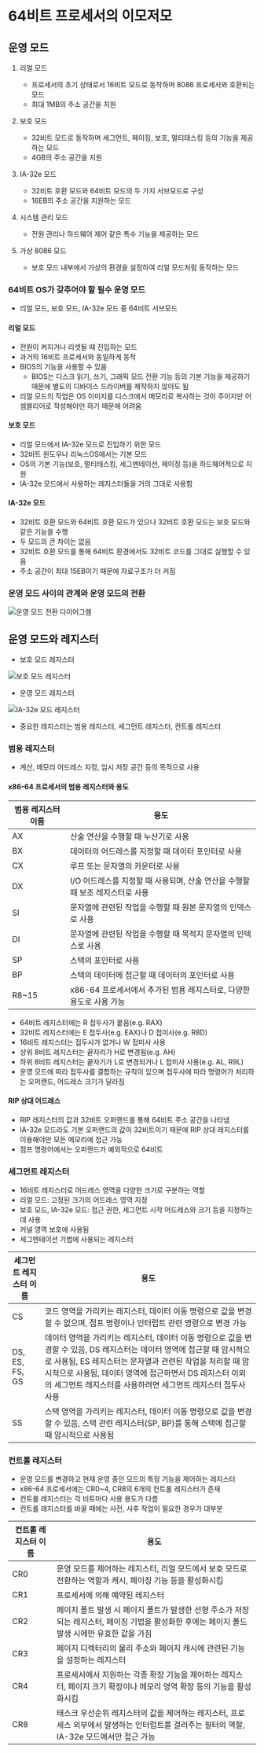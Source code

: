 # 64비트 프로세서의 이모저모

## 운영 모드

1. 리얼 모드

    * 프로세서의 초기 상태로서 16비트 모드로 동작하며 8086 프로세서와 호환되는 모드
    * 최대 1MB의 주소 공간을 지원

2. 보호 모드

    * 32비트 모드로 동작하며 세그먼트, 페이징, 보호, 멀티태스킹 등의 기능을 제공하는 모드
    * 4GB의 주소 공간을 지원

3. IA-32e 모드

    * 32비트 호환 모드와 64비트 모드의 두 가지 서브모드로 구성
    * 16EB의 주소 공간을 지원하는 모드

4. 시스템 관리 모드

    * 전원 관리나 하드웨어 제어 같은 특수 기능을 제공하는 모드

5. 가상 8086 모드

    * 보호 모드 내부에서 가상의 환경을 설정하여 리얼 모드처럼 동작하는 모드

### 64비트 OS가 갖추어야 할 필수 운영 모드

* 리얼 모드, 보호 모드, IA-32e 모드 중 64비트 서브모드

#### 리얼 모드

* 전원이 켜지거나 리셋될 때 진입하는 모드
* 과거의 16비트 프로세서와 동일하게 동작
* BIOS의 기능을 사용할 수 있음
    * BIOS는 디스크 읽기, 쓰기, 그래픽 모드 전환 기능 등의 기본 기능을 제공하기 때문에 별도의 디바이스 드라이버를 제작하지 않아도 됨
* 리얼 모드의 작업은 OS 이미지를 디스크에서 메모리로 복사하는 것이 주이지만 어셈블리어로 작성해야만 하기 때문에 어려움

#### 보호 모드

* 리얼 모드에서 IA-32e 모드로 진입하기 위한 모드
* 32비트 윈도우나 리눅스OS에서는 기본 모드
* OS의 기본 기능(보호, 멀티태스킹, 세그멘테이션, 페이징 등)을 하드웨어적으로 지원
* IA-32e 모드에서 사용하는 레지스터들을 거의 그대로 사용함

#### IA-32e 모드

* 32비트 호환 모드와 64비트 호환 모드가 있으나 32비트 호환 모드는 보호 모드와 같은 기능을 수행
* 두 모드의 큰 차이는 없음
* 32비트 호환 모드를 통해 64비트 환경에서도 32비트 코드를 그대로 실행할 수 있음
* 주소 공간이 최대 15EB이기 때문에 자료구조가 더 커짐

### 운영 모드 사이의 관계와 운영 모드의 전환

![운영 모드 전환 다이어그램](https://t1.daumcdn.net/cfile/tistory/1521F1484E3C43661E)

## 운영 모드와 레지스터

* 보호 모드 레지스터

![보호 모드 레지스터](https://t1.daumcdn.net/cfile/tistory/222CBC44593178FD20)

* 운영 모드 레지스터

![IA-32e 모드 레지스터](https://img1.daumcdn.net/thumb/R1920x0/?fname=http%3A%2F%2Fcfile25.uf.tistory.com%2Fimage%2F2424AD3C59318081195528)

* 중요한 레지스터는 범용 레지스터, 세그먼트 레지스터, 컨트롤 레지스터

### 범용 레지스터

* 계산, 메모리 어드레스 지정, 임시 저장 공간 등의 목적으로 사용

#### x86-64 프로세서의 범용 레지스터와 용도

범용 레지스터 이름|용도
---|---
AX|산술 연산을 수행할 때 누산기로 사용
BX|데이터의 어드레스를 지정할 때 데이터 포인터로 사용
CX|루프 또는 문자열의 카운터로 사용
DX|I/O 어드레스를 지정할 때 사용되며, 산술 연산을 수행할 때 보조 레지스터로 사용
SI|문자열에 관련된 작업을 수행할 때 원본 문자열의 인덱스로 사용
DI|문자열에 관련된 작업을 수행할 때 목적지 문자열의 인덱스로 사용
SP|스택의 포인터로 사용
BP|스택의 데이터에 접근할 때 데이터의 포인터로 사용
R8~15|x86-64 프로세서에서 추가된 범용 레지스터로, 다양한 용도로 사용 가능

* 64비트 레지스터에는 R 접두사가 붙음(e.g. RAX)
* 32비트 레지스터에는 E 접두사(e.g. EAX)나 D 접미사(e.g. R8D)
* 16비트 레지스터는 접두사가 없거나 W 접미사 사용
* 상위 8비트 레지스터는 끝자리가 H로 변경됨(e.g. AH)
* 하위 8비트 레지스터는 끝자기가 L로 변경되거나 L 접미사 사용(e.g. AL, R9L)
* 운영 모드에 따라 접두사를 결합하는 규칙이 있으며 접두사에 따라 명령어가 처리하는 오퍼랜드, 어드레스 크기가 달라짐

#### RIP 상대 어드레스

* RIP 레지스터의 값과 32비트 오퍼랜드를 통해 64비트 주소 공간을 나타냄
* IA-32e 모드라도 기본 오퍼랜드의 값이 32비트이기 때문에 RIP 상대 레지스터를 이용해야만 모든 메모리에 접근 가능
* 점프 명령어에서는 오퍼랜드가 예외적으로 64비트

### 세그먼트 레지스터

* 16비트 레지스터로 어드레스 영역을 다양한 크기로 구분하는 역할
* 리얼 모드: 고정된 크기의 어드레스 영역 지정
* 보호 모드, IA-32e 모드: 접근 권한, 세그먼트 시작 어드레스와 크기 등을 지정하는 데 사용
* 커널 영역 보호에 사용됨
* 세그멘테이션 기법에 사용되는 레지스터

세그먼트 레지스터 이름|용도
---|---
CS|코드 영역을 가리키는 레지스터, 데이터 이동 명령으로 값을 변경할 수 없으며, 점프 명령이나 인터럽트 관련 명령으로 변경 가능
DS, ES, FS, GS|데이터 영역을 가리키는 레지스터, 데이터 이동 명령으로 값을 변경할 수 있음, DS 레지스터는 데이터 영역에 접근할 때 암시적으로 사용됨, ES 레지스터는 문자열과 관련된 작업을 처리할 때 암시적으로 사용됨, 데이터 영역에 접근하면서 DS 레지스터 이외의 세그먼트 레지스터를 사용하려면 세그먼트 레지스터 접두사 사용
SS|스택 영역을 가리키는 레지스터, 데이터 이동 명령으로 값을 변경할 수 있음, 스택 관련 레지스터(SP, BP)를 통해 스택에 접근할 때 암시적으로 사용됨

### 컨트롤 레지스터

* 운영 모드를 변경하고 현재 운영 중인 모드의 특정 기능을 제어하는 레지스터
* x86-64 프로세서에는 CR0~4, CR8의 6개의 컨트롤 레지스터가 존재
* 컨트롤 레지스터는 각 비트마다 사용 용도가 다름
* 컨트롤 레지스터를 바꿀 때에는 사전, 사후 작업이 필요한 경우가 대부분

컨트롤 레지스터 이름|용도
---|---
CR0|운영 모드를 제어하는 레지스터, 리얼 모드에서 보호 모드로 전환하는 역할과 캐시, 페이징 기능 등을 활성화시킴
CR1|프로세서에 의해 예약된 레지스터
CR2|페이지 폴트 발생 시 페이지 폴트가 발생한 선형 주소가 저장되는 레지스터, 페이징 기법을 활성화한 후에는 페이지 폴드 발생 시에만 유효한 값을 가짐
CR3|페이지 디렉터리의 물리 주소와 페이지 캐시에 관련된 기능을 설정하는 레지스터
CR4|프로세서에서 지원하는 각종 확장 기능을 제어하는 레지스터, 페이지 크기 확장이나 메모리 영역 확장 등의 기능을 활성화시킴
CR8|태스크 우선순위 레지스터의 값을 제어하는 레지스터, 프로세스 외부에서 발생하는 인터럽트를 걸러주는 필터의 역할, IA-32e 모드에서만 접근 가능
